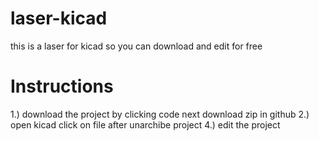 # laser-kicad
this is a laser for kicad so you can download and edit for free
# Instructions
1.) download the project by clicking code next download zip in github
2.) open kicad click on file after unarchibe project
4.) edit the project
